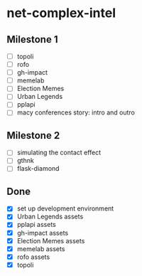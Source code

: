 # net-complex-intel

## Milestone 1

- [ ] topoli
- [ ] rofo
- [ ] gh-impact
- [ ] memelab
- [ ] Election Memes
- [ ] Urban Legends
- [ ] pplapi
- [ ] macy conferences story: intro and outro

## Milestone 2

- [ ] simulating the contact effect
- [ ] gthnk
- [ ] flask-diamond

## Done

- [x] set up development environment
- [x] Urban Legends assets
- [x] pplapi assets
- [x] gh-impact assets
- [x] Election Memes assets
- [x] memelab assets
- [x] rofo assets
- [x] topoli
